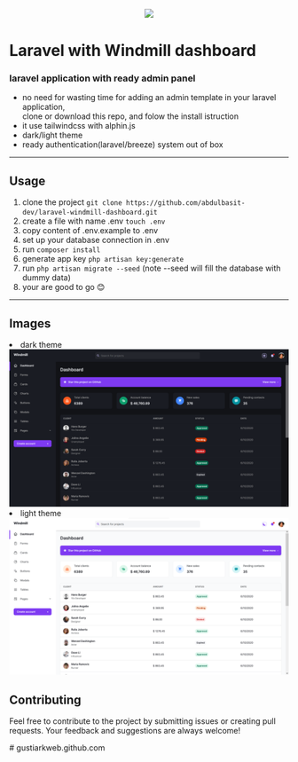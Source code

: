 <p align="center"><a href="https://laravel.com" target="_blank"><img src="https://raw.githubusercontent.com/laravel/art/master/logo-lockup/5%20SVG/2%20CMYK/1%20Full%20Color/laravel-logolockup-cmyk-red.svg" width="400"></a></p>


# Laravel with Windmill dashboard
### laravel application with ready admin panel 
 - no need for wasting time for adding an admin template in your laravel application, </br> clone or download this repo, and folow the install istruction
 - it use tailwindcss with alphin.js
 - dark/light theme
 - ready authentication(laravel/breeze) system out of box



---

## Usage

1. clone the project `git clone https://github.com/abdulbasit-dev/laravel-windmill-dashboard.git`
2. create a file with name .env `touch .env`
3. copy content of .env.example to .env
4. set up your database connection in .env
5. run `composer install`
6. generate app key `php artisan key:generate`
7. run `php artisan migrate --seed` (note --seed will fill the database with dummy data)
8.  your are good to go 😊

---

## Images

<li>dark theme</li>
<img src="./public/assets/img/dark.png" alt ='dark them'>
<br>
<li>light theme</li>
<img src="./public/assets/img/light.png" alt ='light them'>

## Contributing

Feel free to contribute to the project by submitting issues or creating pull requests. Your feedback and suggestions are always welcome!



#   g u s t i a r k w e b . g i t h u b . c o m 
 
 